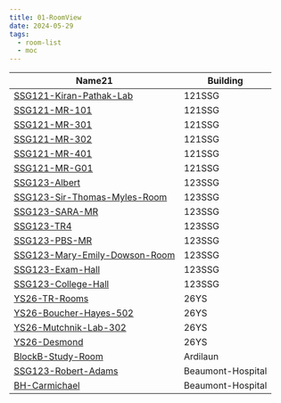 ```yaml
---
title: 01-RoomView
date: 2024-05-29
tags:
  - room-list
  - moc
---
```


<table class="dataview table-view-table"><thead class="table-view-thead"><tr class="table-view-tr-header"><th class="table-view-th"><span>Name</span><span class="dataview small-text">21</span></th><th class="table-view-th"><span>Building</span></th></tr></thead><tbody class="table-view-tbody"><tr><td><span><a data-tooltip-position="top" aria-label="SSG121-Kiran-Pathak-Lab.md" data-href="SSG121-Kiran-Pathak-Lab.md" href="SSG121-Kiran-Pathak-Lab.md" class="internal-link" target="_blank" rel="noopener">SSG121-Kiran-Pathak-Lab</a></span></td><td><span>121SSG</span></td></tr><tr><td><span><a data-tooltip-position="top" aria-label="SSG121-MR-101.md" data-href="SSG121-MR-101.md" href="SSG121-MR-101.md" class="internal-link" target="_blank" rel="noopener">SSG121-MR-101</a></span></td><td><span>121SSG</span></td></tr><tr><td><span><a data-tooltip-position="top" aria-label="SSG121-MR-301.md" data-href="SSG121-MR-301.md" href="SSG121-MR-301.md" class="internal-link" target="_blank" rel="noopener">SSG121-MR-301</a></span></td><td><span>121SSG</span></td></tr><tr><td><span><a data-tooltip-position="top" aria-label="SSG121-MR-302.md" data-href="SSG121-MR-302.md" href="SSG121-MR-302.md" class="internal-link" target="_blank" rel="noopener">SSG121-MR-302</a></span></td><td><span>121SSG</span></td></tr><tr><td><span><a data-tooltip-position="top" aria-label="SSG121-MR-401.md" data-href="SSG121-MR-401.md" href="SSG121-MR-401.md" class="internal-link" target="_blank" rel="noopener">SSG121-MR-401</a></span></td><td><span>121SSG</span></td></tr><tr><td><span><a data-tooltip-position="top" aria-label="SSG121-MR-G01.md" data-href="SSG121-MR-G01.md" href="SSG121-MR-G01.md" class="internal-link" target="_blank" rel="noopener">SSG121-MR-G01</a></span></td><td><span>121SSG</span></td></tr><tr><td><span><a data-tooltip-position="top" aria-label="SSG123-Albert.md" data-href="SSG123-Albert.md" href="SSG123-Albert.md" class="internal-link" target="_blank" rel="noopener">SSG123-Albert</a></span></td><td><span>123SSG</span></td></tr><tr><td><span><a data-tooltip-position="top" aria-label="SSG123-Sir-Thomas-Myles-Room.md" data-href="SSG123-Sir-Thomas-Myles-Room.md" href="SSG123-Sir-Thomas-Myles-Room.md" class="internal-link" target="_blank" rel="noopener">SSG123-Sir-Thomas-Myles-Room</a></span></td><td><span>123SSG</span></td></tr><tr><td><span><a data-tooltip-position="top" aria-label="SSG123-SARA-MR.md" data-href="SSG123-SARA-MR.md" href="SSG123-SARA-MR.md" class="internal-link" target="_blank" rel="noopener">SSG123-SARA-MR</a></span></td><td><span>123SSG</span></td></tr><tr><td><span><a data-tooltip-position="top" aria-label="SSG123-TR4.md" data-href="SSG123-TR4.md" href="SSG123-TR4.md" class="internal-link" target="_blank" rel="noopener">SSG123-TR4</a></span></td><td><span>123SSG</span></td></tr><tr><td><span><a data-tooltip-position="top" aria-label="SSG123-PBS-MR.md" data-href="SSG123-PBS-MR.md" href="SSG123-PBS-MR.md" class="internal-link" target="_blank" rel="noopener">SSG123-PBS-MR</a></span></td><td><span>123SSG</span></td></tr><tr><td><span><a data-tooltip-position="top" aria-label="SSG123-Mary-Emily-Dowson-Room.md" data-href="SSG123-Mary-Emily-Dowson-Room.md" href="SSG123-Mary-Emily-Dowson-Room.md" class="internal-link" target="_blank" rel="noopener">SSG123-Mary-Emily-Dowson-Room</a></span></td><td><span>123SSG</span></td></tr><tr><td><span><a data-tooltip-position="top" aria-label="SSG123-Exam-Hall.md" data-href="SSG123-Exam-Hall.md" href="SSG123-Exam-Hall.md" class="internal-link" target="_blank" rel="noopener">SSG123-Exam-Hall</a></span></td><td><span>123SSG</span></td></tr><tr><td><span><a data-tooltip-position="top" aria-label="SSG123-College-Hall.md" data-href="SSG123-College-Hall.md" href="SSG123-College-Hall.md" class="internal-link" target="_blank" rel="noopener">SSG123-College-Hall</a></span></td><td><span>123SSG</span></td></tr><tr><td><span><a data-tooltip-position="top" aria-label="YS26-TR-Rooms.md" data-href="YS26-TR-Rooms.md" href="YS26-TR-Rooms.md" class="internal-link" target="_blank" rel="noopener">YS26-TR-Rooms</a></span></td><td><span>26YS</span></td></tr><tr><td><span><a data-tooltip-position="top" aria-label="YS26-Boucher-Hayes-502.md" data-href="YS26-Boucher-Hayes-502.md" href="YS26-Boucher-Hayes-502.md" class="internal-link" target="_blank" rel="noopener">YS26-Boucher-Hayes-502</a></span></td><td><span>26YS</span></td></tr><tr><td><span><a data-tooltip-position="top" aria-label="YS26-Mutchnik-Lab-302.md" data-href="YS26-Mutchnik-Lab-302.md" href="YS26-Mutchnik-Lab-302.md" class="internal-link" target="_blank" rel="noopener">YS26-Mutchnik-Lab-302</a></span></td><td><span>26YS</span></td></tr><tr><td><span><a data-tooltip-position="top" aria-label="YS26-Desmond.md" data-href="YS26-Desmond.md" href="YS26-Desmond.md" class="internal-link" target="_blank" rel="noopener">YS26-Desmond</a></span></td><td><span>26YS</span></td></tr><tr><td><span><a data-tooltip-position="top" aria-label="BlockB-Study-Room.md" data-href="BlockB-Study-Room.md" href="BlockB-Study-Room.md" class="internal-link" target="_blank" rel="noopener">BlockB-Study-Room</a></span></td><td><span>Ardilaun</span></td></tr><tr><td><span><a data-tooltip-position="top" aria-label="SSG123-Robert-Adams.md" data-href="SSG123-Robert-Adams.md" href="SSG123-Robert-Adams.md" class="internal-link" target="_blank" rel="noopener">SSG123-Robert-Adams</a></span></td><td><span>Beaumont-Hospital</span></td></tr><tr><td><span><a data-tooltip-position="top" aria-label="BH-Carmichael.md" data-href="BH-Carmichael.md" href="BH-Carmichael.md" class="internal-link" target="_blank" rel="noopener">BH-Carmichael</a></span></td><td><span>Beaumont-Hospital</span></td></tr></tbody></table>